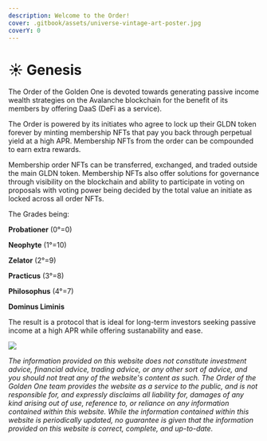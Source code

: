 ```yaml
---
description: Welcome to the Order!
cover: .gitbook/assets/universe-vintage-art-poster.jpg
coverY: 0
---
```


# ☀ Genesis

The Order of the Golden One is devoted towards generating passive income wealth strategies on the Avalanche blockchain for the benefit of its members by offering DaaS (DeFi as a service).&#x20;

The Order is powered by its initiates who agree to lock up their GLDN token forever by minting membership NFTs that pay you back through perpetual yield at a high APR. Membership NFTs from the order can be compounded to earn extra rewards.

Membership order NFTs can be transferred, exchanged, and traded outside the main GLDN token. Membership NFTs also offer solutions for governance through visibility on the blockchain and ability to participate in voting on proposals with voting power being decided by the total value an initiate as locked across all order NFTs.

The Grades being:

**Probationer** (0°=0)

**Neophyte** (1°=10)

**Zelator** (2°=9)

**Practicus** (3°=8)

**Philosophus** (4°=7)

**Dominus Liminis**&#x20;

The result is a protocol that is ideal for long-term investors seeking passive income at a high APR while offering sustanability and ease.

![](.gitbook/assets/pd206-21a\_1.jpg)

_The information provided on this website does not constitute investment advice, financial advice, trading advice, or any other sort of advice, and you should not treat any of the website's content as such. The Order of the Golden One team provides the website as a service to the public, and is not responsible for, and expressly disclaims all liability for, damages of any kind arising out of use, reference to, or reliance on any information contained within this website. While the information contained within this website is periodically updated, no guarantee is given that the information provided on this website is correct, complete, and up-to-date._
